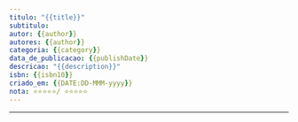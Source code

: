 ```yaml
---
titulo: "{{title}}"
subtitulo:
autor: {{author}}
autores: {{author}}
categoria: {{category}}
data_de_publicacao: {{publishDate}}
descricao: "{{description}}"
isbn: {{isbn10}}
criado_em: {{DATE:DD-MMM-yyyy}}
nota: ⭐⭐⭐⭐⭐/ ⭐⭐⭐⭐⭐
---
```


---

